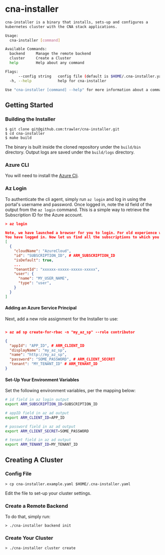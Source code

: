 # cna-installer
```bash
cna-installer is a binary that installs, sets-up and configures a
kubernetes cluster with the CNA stack applications.

Usage:
  cna-installer [command]

Available Commands:
  backend     Manage the remote backend
  cluster     Create a Cluster
  help        Help about any command

Flags:
      --config string   config file (default is $HOME/.cna-installer.yaml)
  -h, --help            help for cna-installer

Use "cna-installer [command] --help" for more information about a command.
```
## Getting Started
### Building the Installer

```
$ git clone git@github.com:trawler/cna-installer.git
$ cd cna-installer
$ make build
```

The binary is built inside the cloned repository under the `build/bin` directory.
Output logs are saved under the `build/logs` directory.

### Azure CLI

You will need to install the [Azure Cli](https://docs.microsoft.com/en-us/cli/azure/install-azure-cli?view=azure-cli-latest).

### Az Login
To authenticate the cli agent, simply run `az login` and log in using the portal's username and password.
Once logged in, note the id field of the output from the `az login` command. This is a simple way to retrieve the Subscription ID for the Azure account.


```json
> az login

Note, we have launched a browser for you to login. For old experience with device code, use "az login --use-device-code"
You have logged in. Now let us find all the subscriptions to which you have access...
[
  {
    "cloudName": "AzureCloud",
    "id": "SUBSCRIPTION_ID", # ARM_SUBSCRIPTION_ID
    "isDefault": true,
    ...
    "tenantId": "xxxxxx-xxxxx-xxxxx-xxxxx",
    "user": {
      "name": "MY_USER_NAME",
      "type": "user",
    }
  }
]
```

#### Adding an Azure Service Principal
Next, add a new role assignment for the Installer to use:
```json

> az ad sp create-for-rbac -n "my_az_sp" --role contributor

{
  "appId": "APP_ID", # ARM_CLIENT_ID
  "displayName": "my_az_sp",
  "name": "http://my_az_sp",
  "password": "SOME_PASSWORD", # ARM_CLIENT_SECRET
  "tenant": "MY_TENANT_ID" # ARM_TENANT_ID
}
```

#### Set-Up Your Environment Variables
Set the following environment variables, per the mapping below:
```bash
# id field in az login output
export ARM_SUBSCRIPTION_ID=SUBSCRIPTION_ID

# appID field in az ad output
export ARM_CLIENT_ID=APP_ID

# password field in az ad output
export ARM_CLIENT_SECRET=SOME_PASSWORD

# tenant field in az ad output
export ARM_TENANT_ID=MY_TENANT_ID
```
## Creating A Cluster
### Config File
```
> cp cna-installer.example.yaml $HOME/.cna-installer.yaml
```
Edit the file to set-up your cluster settings.
### Create a Remote Backend
To do that, simply run:
```
> ./cna-installer backend init
```
### Create Your Cluster
```
> ./cna-installer cluster create
```
